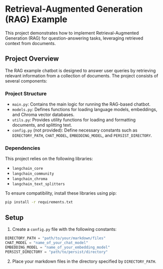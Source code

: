 # Retrieval-Augmented Generation (RAG) Example

This project demonstrates how to implement Retrieval-Augmented Generation
(RAG) for question-answering tasks, leveraging retrieved context from
documents.

## Project Overview

The RAG example chatbot is designed to answer user queries by retrieving
relevant information from a collection of documents. The project consists
of several components:

### Project Structure

* `main.py`: Contains the main logic for running the RAG-based chatbot.
* `models.py`: Defines functions for loading language models, embeddings,
and Chroma vector databases.
* `utils.py`: Provides utility functions for loading and formatting
documents, and splitting text.
* `config.py` (not provided): Define necessary constants such as
`DIRECTORY_PATH`, `CHAT_MODEL`, `EMBEDDING_MODEL`, and
`PERSIST_DIRECTORY`.

### Dependencies

This project relies on the following libraries:

- `langchain_core`
- `langchain_community`
- `langchain_chroma`
- `langchain_text_splitters`

To ensure compatibility, install these libraries using pip:
```bash
pip install -r requirements.txt
```

## Setup

1. Create a `config.py` file with the following constants:

```typescript
DIRECTORY_PATH = "path/to/your/markdown/files"
CHAT_MODEL = "name_of_your_chat_model"
EMBEDDING_MODEL = "name_of_your_embedding_model"
PERSIST_DIRECTORY = "path/to/persist/directory"
```

2. Place your markdown files in the directory specified by
`DIRECTORY_PATH`.
